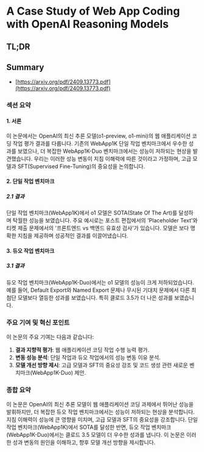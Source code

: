# A Case Study of Web App Coding with OpenAI Reasoning Models
## TL;DR
## Summary
- [https://arxiv.org/pdf/2409.13773.pdf](https://arxiv.org/pdf/2409.13773.pdf)

### 섹션 요약

#### 1. 서론
이 논문에서는 OpenAI의 최신 추론 모델(o1-preview, o1-mini)의 웹 애플리케이션 코딩 작업 평가 결과를 다룹니다. 기존의 WebApp1K 단일 작업 벤치마크에서 우수한 성과를 보였으나, 더 복잡한 WebApp1K-Duo 벤치마크에서는 성능이 저하되는 현상을 발견했습니다. 우리는 이러한 성능 변동이 지침 이해력에 따른 것이라고 가정하며, 고급 모델과 SFT(Supervised Fine-Tuning)의 중요성을 논의합니다.

#### 2. 단일 작업 벤치마크
##### 2.1 결과
단일 작업 벤치마크(WebApp1K)에서 o1 모델은 SOTA(State Of The Art)를 달성하며 탁월한 성능을 보였습니다. 주요 예시로는 포스트 편집에서의 'Placeholder Text'와 티켓 제출 문제에서의 '프론트엔드 vs 백엔드 유효성 검사'가 있습니다. 모델은 보다 명확한 지침을 제공하며 성공적인 결과를 이끌어냈습니다.

#### 3. 듀오 작업 벤치마크
##### 3.1 결과
듀오 작업 벤치마크(WebApp1K-Duo)에서는 o1 모델의 성능이 크게 저하되었습니다. 예를 들어, Default Export와 Named Export 문제나 무시된 기대치 문제에서 다른 최첨단 모델보다 열등한 성과를 보였습니다. 특히 클로드 3.5가 더 나은 성과를 보였습니다.

### 주요 기여 및 혁신 포인트
이 논문의 주요 기여는 다음과 같습니다:
1. **결과 지향적 평가**: 웹 애플리케이션 코딩 작업 수행 능력 평가.
2. **변동 성능 분석**: 단일 작업과 듀오 작업에서의 성능 변동 이유 분석.
3. **모델 개선 방향 제시**: 고급 모델과 SFT의 중요성 강조 및 코드 생성 관련 새로운 벤치마크(WebApp1K-Duo) 제안.

### 종합 요약
이 논문은 OpenAI의 최신 추론 모델이 웹 애플리케이션 코딩 과제에서 뛰어난 성능을 발휘하지만, 더 복잡한 듀오 작업 벤치마크에서는 성능이 저하되는 현상을 분석합니다. 지침 이해력이 성능에 큰 영향을 미치며, 고급 모델과 SFT의 중요성을 강조합니다. 단일 작업 벤치마크(WebApp1K)에서 SOTA를 달성한 반면, 듀오 작업 벤치마크(WebApp1K-Duo)에서는 클로드 3.5 모델이 더 우수한 성과를 냅니다. 이 논문은 이러한 성과 변동의 원인을 이해하고, 향후 모델 개선 방향을 제시합니다.